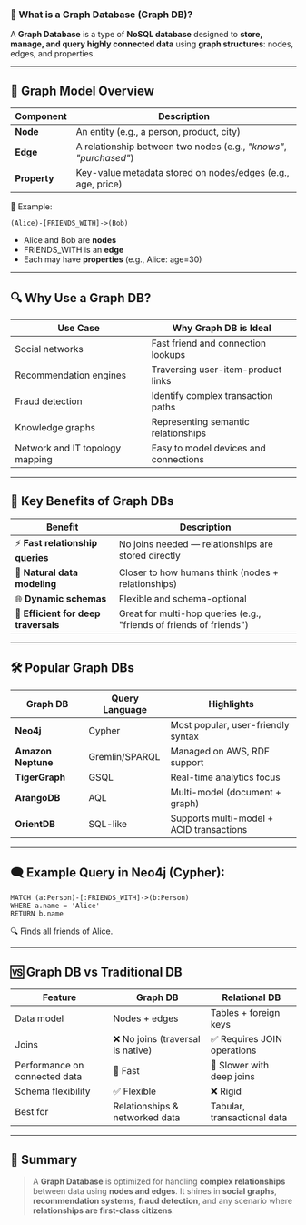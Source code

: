 ### 🧠 What is a **Graph Database (Graph DB)?**

A **Graph Database** is a type of **NoSQL database** designed to **store, manage, and query highly connected data** using **graph structures**: nodes, edges, and properties.

---

## 🔗 Graph Model Overview

| Component    | Description                                                       |
| ------------ | ----------------------------------------------------------------- |
| **Node**     | An entity (e.g., a person, product, city)                         |
| **Edge**     | A relationship between two nodes (e.g., *"knows"*, *"purchased"*) |
| **Property** | Key-value metadata stored on nodes/edges (e.g., age, price)       |

🧩 Example:

```
(Alice)-[FRIENDS_WITH]->(Bob)
```

* Alice and Bob are **nodes**
* FRIENDS\_WITH is an **edge**
* Each may have **properties** (e.g., Alice: age=30)

---

## 🔍 Why Use a Graph DB?

| Use Case                        | Why Graph DB is Ideal                 |
| ------------------------------- | ------------------------------------- |
| Social networks                 | Fast friend and connection lookups    |
| Recommendation engines          | Traversing user-item-product links    |
| Fraud detection                 | Identify complex transaction paths    |
| Knowledge graphs                | Representing semantic relationships   |
| Network and IT topology mapping | Easy to model devices and connections |

---

## 🚀 Key Benefits of Graph DBs

| Benefit                              | Description                                                         |
| ------------------------------------ | ------------------------------------------------------------------- |
| ⚡ **Fast relationship queries**      | No joins needed — relationships are stored directly                 |
| 🧠 **Natural data modeling**         | Closer to how humans think (nodes + relationships)                  |
| 🌐 **Dynamic schemas**               | Flexible and schema-optional                                        |
| 🔄 **Efficient for deep traversals** | Great for multi-hop queries (e.g., "friends of friends of friends") |

---

## 🛠️ Popular Graph DBs

| Graph DB           | Query Language | Highlights                               |
| ------------------ | -------------- | ---------------------------------------- |
| **Neo4j**          | Cypher         | Most popular, user-friendly syntax       |
| **Amazon Neptune** | Gremlin/SPARQL | Managed on AWS, RDF support              |
| **TigerGraph**     | GSQL           | Real-time analytics focus                |
| **ArangoDB**       | AQL            | Multi-model (document + graph)           |
| **OrientDB**       | SQL-like       | Supports multi-model + ACID transactions |

---

## 🗨️ Example Query in Neo4j (Cypher):

```cypher
MATCH (a:Person)-[:FRIENDS_WITH]->(b:Person)
WHERE a.name = 'Alice'
RETURN b.name
```

🔍 Finds all friends of Alice.

---

## 🆚 Graph DB vs Traditional DB

| Feature                       | Graph DB                         | Relational DB               |
| ----------------------------- | -------------------------------- | --------------------------- |
| Data model                    | Nodes + edges                    | Tables + foreign keys       |
| Joins                         | ❌ No joins (traversal is native) | ✅ Requires JOIN operations  |
| Performance on connected data | 🚀 Fast                          | 🐌 Slower with deep joins   |
| Schema flexibility            | ✅ Flexible                       | ❌ Rigid                     |
| Best for                      | Relationships & networked data   | Tabular, transactional data |

---

## 📌 Summary

> A **Graph Database** is optimized for handling **complex relationships** between data using **nodes and edges**. It shines in **social graphs**, **recommendation systems**, **fraud detection**, and any scenario where **relationships are first-class citizens**.
